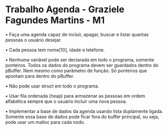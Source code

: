 # Trabalho Agenda - Graziele Fagundes Martins - M1

• Faça uma agenda capaz de incluir, apagar, buscar e listar quantas pessoas o usuário desejar.

• Cada pessoa tem nome[10], idade e telefone.

• Nenhuma variável pode ser declarada em todo o programa, somente ponteiros. Todos os dados do programa devem ser guardados dentro do pBuffer. Nem mesmo como parâmetro de função. Só ponteiros que apontam para dentro do pBuffer.

• Não pode usar struct em todo o programa.

• Usar fila ordenada (heap) para armazenar as pessoas em ordem alfabética sempre que o usuário incluir uma nova pessoa.

• Implementar a base de dados da agenda usando lista duplamente ligada. Somente essa base de dados pode ficar fora do buffer principal, ou seja, pode usar um malloc para cada nodo.
